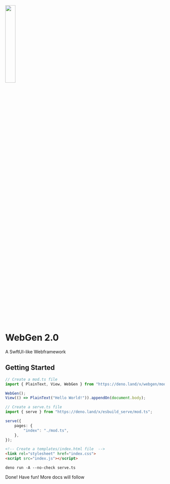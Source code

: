 <img src="https://raw.githubusercontent.com/lucsoft-DevTeam/lucsoft.de/master/assets/webgen.svg" width="25%" style="margin-bottom: 1rem">

# WebGen 2.0

A SwftUI-like Webframework

## Getting Started

```ts
// Create a mod.ts file
import { PlainText, View, WebGen } from "https://deno.land/x/webgen/mod.ts";

WebGen();
View(() => PlainText("Hello World!")).appendOn(document.body);
```

```ts
// Create a serve.ts file
import { serve } from "https://deno.land/x/esbuild_serve/mod.ts";

serve({
    pages: {
        "index": "./mod.ts",
    },
});
```

```html
<!-- Create a templates/index.html file  -->
<link rel="stylesheet" href="index.css">
<script src="index.js"></script>
```

```
deno run -A --no-check serve.ts
```

Done! Have fun! More docs will follow
